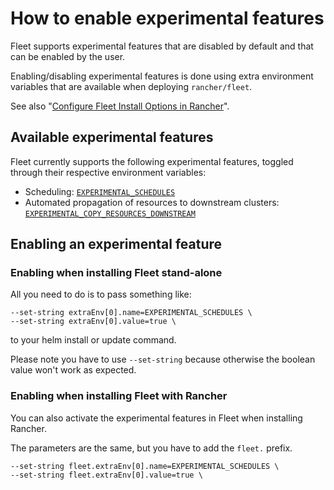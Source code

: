 # How to enable experimental features

Fleet supports experimental features that are disabled by default and that can be enabled by the user.

Enabling/disabling experimental features is done using extra environment variables that are available when deploying `rancher/fleet`.

See also "[Configure Fleet Install Options in Rancher](./ref-configuration#configure-fleet-install-options-in-rancher)".

## Available experimental features

Fleet currently supports the following experimental features, toggled through their respective environment variables:
* Scheduling: [`EXPERIMENTAL_SCHEDULES`](./scheduling.md)
* Automated propagation of resources to downstream clusters:
[`EXPERIMENTAL_COPY_RESOURCES_DOWNSTREAM`](./experimental-downstream-resources.md)

## Enabling an experimental feature

### Enabling when installing Fleet stand-alone

All you need to do is to pass something like:
```
--set-string extraEnv[0].name=EXPERIMENTAL_SCHEDULES \
--set-string extraEnv[0].value=true \
```
to your helm install or update command.

Please note you have to use `--set-string` because otherwise the boolean value won't work as expected.

### Enabling when installing Fleet with Rancher

You can also activate the experimental features in Fleet when installing Rancher.

The parameters are the same, but you have to add the `fleet.` prefix.

```
--set-string fleet.extraEnv[0].name=EXPERIMENTAL_SCHEDULES \
--set-string fleet.extraEnv[0].value=true \
```
